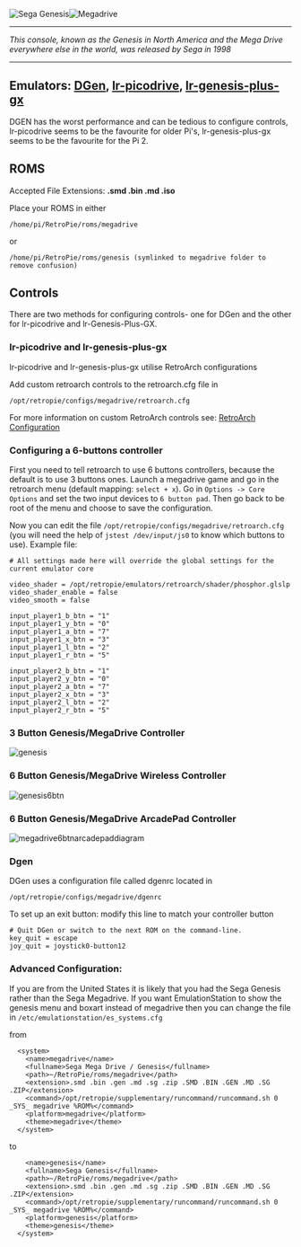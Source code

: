 ![Sega Genesis](http://upload.wikimedia.org/wikipedia/en/1/12/GenesisLogo.png)![Megadrive](http://upload.wikimedia.org/wikipedia/en/a/a8/Megadrive_logo.png)
***
_This console, known as the Genesis in North America and the Mega Drive everywhere else in the world, was released by Sega in 1998_
***
## Emulators: [DGen](http://dgen.sourceforge.net/), [lr-picodrive](https://github.com/libretro/picodrive), [lr-genesis-plus-gx](https://github.com/libretro/Genesis-Plus-GX)
DGEN has the worst performance and can be tedious to configure controls, lr-picodrive seems to be the favourite for older Pi's, lr-genesis-plus-gx seems to be the favourite for the Pi 2.
## ROMS
Accepted File Extensions: **.smd .bin .md .iso**

Place your ROMS in either
```
/home/pi/RetroPie/roms/megadrive
```
or
```
/home/pi/RetroPie/roms/genesis (symlinked to megadrive folder to remove confusion)
```

## Controls

There are two methods for configuring controls- one for DGen and the other for lr-picodrive and lr-Genesis-Plus-GX.

### lr-picodrive and lr-genesis-plus-gx

lr-picodrive and lr-genesis-plus-gx utilise RetroArch configurations

Add custom retroarch controls to the retroarch.cfg file in

```
/opt/retropie/configs/megadrive/retroarch.cfg
```
For more information on custom RetroArch controls see: [RetroArch Configuration](https://github.com/petrockblog/RetroPie-Setup/wiki/RetroArch-Configuration)

### Configuring a 6-buttons controller

First you need to tell retroarch to use 6 buttons controllers, because the default is to use 3 buttons ones. Launch a megadrive game and go in the retroarch menu (default mapping: `select + x`). Go in `Options -> Core Options` and set the two input devices to `6 button pad`. Then go back to be root of the menu and choose to save the configuration.

Now you can edit the file `/opt/retropie/configs/megadrive/retroarch.cfg` (you will need the help of `jstest /dev/input/js0` to know which buttons to use). Example file:

    # All settings made here will override the global settings for the current emulator core

    video_shader = /opt/retropie/emulators/retroarch/shader/phosphor.glslp
    video_shader_enable = false
    video_smooth = false

    input_player1_b_btn = "1"
    input_player1_y_btn = "0"
    input_player1_a_btn = "7"
    input_player1_x_btn = "3"
    input_player1_l_btn = "2"
    input_player1_r_btn = "5"

    input_player2_b_btn = "1"
    input_player2_y_btn = "0"
    input_player2_a_btn = "7"
    input_player2_x_btn = "3"
    input_player2_l_btn = "2"
    input_player2_r_btn = "5"

### 3 Button Genesis/MegaDrive Controller

![genesis](https://cloud.githubusercontent.com/assets/10035308/7336303/aec335e0-ebb4-11e4-93b3-26037dd26ffb.png)

### 6 Button Genesis/MegaDrive Wireless Controller

![genesis6btn](https://cloud.githubusercontent.com/assets/10035308/7336429/7e524110-ebbb-11e4-8777-05a824384d34.png)

### 6 Button Genesis/MegaDrive ArcadePad Controller

![megadrive6btnarcadepaddiagram](https://cloud.githubusercontent.com/assets/10035308/8268483/8b1b6dae-1744-11e5-9407-df58e2a81aad.png)

### Dgen

DGen uses a configuration file called dgenrc located in
```
/opt/retropie/configs/megadrive/dgenrc
```

To set up an exit button:
modify this line to match your controller button
```shell
# Quit DGen or switch to the next ROM on the command-line.
key_quit = escape
joy_quit = joystick0-button12
```

### Advanced Configuration:

If you are from the United States it is likely that you had the Sega Genesis rather than the Sega Megadrive. If you want EmulationStation to show the genesis menu and boxart instead of megadrive then you can change the file in `/etc/emulationstation/es_systems.cfg`

from 

```
  <system>
    <name>megadrive</name>
    <fullname>Sega Mega Drive / Genesis</fullname>
    <path>~/RetroPie/roms/megadrive</path>
    <extension>.smd .bin .gen .md .sg .zip .SMD .BIN .GEN .MD .SG .ZIP</extension>
    <command>/opt/retropie/supplementary/runcommand/runcommand.sh 0 _SYS_ megadrive %ROM%</command>
    <platform>megadrive</platform>
    <theme>megadrive</theme>
  </system>
```

to

```
    <name>genesis</name>
    <fullname>Sega Genesis</fullname>
    <path>~/RetroPie/roms/megadrive</path>
    <extension>.smd .bin .gen .md .sg .zip .SMD .BIN .GEN .MD .SG .ZIP</extension>
    <command>/opt/retropie/supplementary/runcommand/runcommand.sh 0 _SYS_ megadrive %ROM%</command>
    <platform>genesis</platform>
    <theme>genesis</theme>
  </system>
```